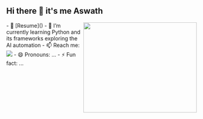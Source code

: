 ## Hi there 👋 it's me Aswath
<img align="right" width="300" height="240" src="https://i.pinimg.com/originals/47/f0/34/47f0342cec72b800463bf003eac1257e.gif">
- 🔭 [Resume]()
- 🌱 I’m currently learning Python and its frameworks exploring the AI automation
- 📫 Reach me: <br /> <img src="https://img.shields.io/badge/LinkedIn-0077B5?style=for-the-badge&logo=linkedin&logoColor=white" />
- 😄 Pronouns: ...
- ⚡ Fun fact: ...
